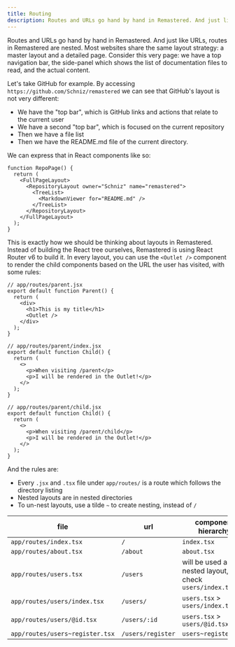 ```yaml
---
title: Routing
description: Routes and URLs go hand by hand in Remastered. And just like URLs, routes in Remastered are nested.
---
```


Routes and URLs go hand by hand in Remastered. And just like URLs, routes in Remastered are nested. Most websites share the same layout strategy: a master layout and a detailed page. Consider this very page: we have a top navigation bar, the side-panel which shows the list of documentation files to read, and the actual content.

Let's take GitHub for example. By accessing `https://github.com/Schniz/remastered` we can see that GitHub's layout is not very different:

- We have the "top bar", which is GitHub links and actions that relate to the current user
- We have a second "top bar", which is focused on the current repository
- Then we have a file list
- Then we have the README.md file of the current directory.

We can express that in React components like so:

```tsx
function RepoPage() {
  return (
    <FullPageLayout>
      <RepositoryLayout owner="Schniz" name="remastered">
        <TreeList>
          <MarkdownViewer for="README.md" />
        </TreeList>
      </RepositoryLayout>
    </FullPageLayout>
  );
}
```

This is exactly how we should be thinking about layouts in Remastered. Instead of building the React tree ourselves, Remastered is using React Router v6 to build it. In every layout, you can use the `<Outlet />` component to render the child components based on the URL the user has visited, with some rules:

```tsx
// app/routes/parent.jsx
export default function Parent() {
  return (
    <div>
      <h1>This is my title</h1>
      <Outlet />
    </div>
  );
}

// app/routes/parent/index.jsx
export default function Child() {
  return (
    <>
      <p>When visiting /parent</p>
      <p>I will be rendered in the Outlet!</p>
    </>
  );
}

// app/routes/parent/child.jsx
export default function Child() {
  return (
    <>
      <p>When visiting /parent/child</p>
      <p>I will be rendered in the Outlet!</p>
    </>
  );
}
```

And the rules are:

- Every `.jsx` and `.tsx` file under `app/routes/` is a route which follows the directory listing
- Nested layouts are in nested directories
- To un-nest layouts, use a tilde `~` to create nesting, instead of `/`

| file                            | url               | component hierarchy                                      |
| ------------------------------- | ----------------- | -------------------------------------------------------- |
| `app/routes/index.tsx`          | `/`               | `index.tsx`                                              |
| `app/routes/about.tsx`          | `/about`          | `about.tsx`                                              |
| `app/routes/users.tsx`          | `/users`          | will be used as a nested layout, check `users/index.tsx` |
| `app/routes/users/index.tsx`    | `/users/`         | `users.tsx` > `users/index.tsx`                          |
| `app/routes/users/@id.tsx`      | `/users/:id`      | `users.tsx` > `users/@id.tsx`                            |
| `app/routes/users~register.tsx` | `/users/register` | `users~register.tsx`                                     |
